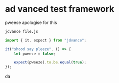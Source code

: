 # ad vanced test framework

pweese apologise for this

```sh
jdvance file.js
```

```js 
import { it, expect } from "jdvance";

it("shood say pleeze", () => {
    let pweeze = false;

    expect(pweeze).to.be.equal(true);
});
```
da
